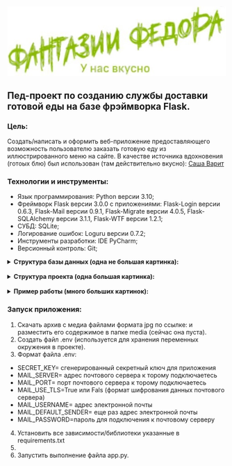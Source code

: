 ![logo for git](/images_for_design_project_on_github/logo-for-git.jpg "logo for git") 

## Пед-проект по созданию службы доставки готовой еды на базе фрэймворка Flask.

### Цель:

Создать/написать и оформить веб-приложение предоставляющего возможность пользователю 
заказать готовую еду из иллюстрированного меню на сайте.
В качестве источника вдохновения (готоых блю) был использован (там действительно вкусно): 
<a href="https://www.edatomsk.ru/">Саша Варит</a>

### Технологии и инструменты:

- Язык программирования: Python версии 3.10;
- Фреймворк Flask версии 3.0.0 с приложениями: 
Flask-Login версии 0.6.3, Flask-Mail версии 0.9.1, 
Flask-Migrate версии 4.0.5, Flask-SQLAlchemy версии 3.1.1, 
Flask-WTF версии 1.2.1;
- СУБД: SQLite;
- Логирование ошибок: Loguru версии 0.7.2;
- Инструменты разработки: IDE PyCharm;
- Версионный контроль: Git;

<details><summary><strong>Структура базы данных (одна не большая картинка):</strong></summary>

![database_structure](/images_for_design_project_on_github/database_structure.jpg "database_structure") 

#### Корзина покупок реализована в сесии пользователя !

</details>

<br>

<details><summary><strong>Структура проекта (одна большая картинка):</strong></summary>

![project_structure](/images_for_design_project_on_github/project_structure.jpg "project_structure") 

</details>

<br>

<details><summary><strong>Пример работы (много больших картинок):</strong></summary>

### index:

![index](/images_for_design_project_on_github/index.jpg "index")

### personal_account:

![personal_account](/images_for_design_project_on_github/personal_account.jpg "personal_account")

### order_history:

![order_history](/images_for_design_project_on_github/order_history.jpg "order_history")

### shopping_cart_user:

![shopping_cart_user](/images_for_design_project_on_github/shopping_cart_user.jpg "shopping_cart_user")

### user_registration:

![user_registration](/images_for_design_project_on_github/user_registration.jpg "user_registration")

### log_in_account:

![log_in_account](/images_for_design_project_on_github/log_in_account.jpg "log_in_account")

### forget_password_enter_email:

![log_in_account](/images_for_design_project_on_github/forget_password_enter_email.jpg "forget_password_enter_email")

### terms_of_delivery:

![terms_delivery](/images_for_design_project_on_github/terms_delivery.jpg "terms_delivery")

### contacts:

![contacts](/images_for_design_project_on_github/contacts.jpg "contacts")

</details>

### Запуск приложения:
1. Скачать архив с медиа файлами формата jpg по ссылке: 
и разместить его содержимое в папке media (сейчас она пуста).
2. Создать файл .env (используется для хранения переменных окружения 
в проекте).
3. Формат файла .env:

- SECRET_KEY= сгенерированный секретный ключ для приложения
- MAIL_SERVER= адрес почтового сервера к торому подключаетесь
- MAIL_PORT= порт почтового сервера к торому подключаетесь
- MAIL_USE_TLS=True или Fals (формат шифрования данных почтового сервера)
- MAIL_USERNAME= адрес электронной почты 
- MAIL_DEFAULT_SENDER= еще раз адрес электронной почты 
- MAIL_PASSWORD=пароль для подключения к почтовому серверу

4. Установить все зависимости/библиотеки указанные в requirements.txt
5. 
6. Запустить выполнение файла app.py.